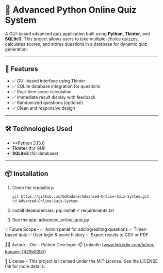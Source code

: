 # 🧠 Advanced Python Online Quiz System

A GUI-based advanced quiz application built using **Python**, **Tkinter**, and **SQLite3**. This project allows users to take multiple-choice quizzes, calculates scores, and stores questions in a database for dynamic quiz generation.

---

## 🚀 Features

- ✅ GUI-based interface using Tkinter  
- ✅ SQLite database integration for questions  
- ✅ Real-time score calculation  
- ✅ Immediate result display with feedback  
- ✅ Randomized questions (optional)  
- ✅ Clean and responsive design  

---

## 🛠️ Technologies Used

- **Python 3.13.0
- **Tkinter** (for GUI)  
- **SQLite3** (for database)

---

## 📦 Installation

1. Clone the repository:
   ```bash
   git https://github.com/OmKadane/Advanced-Online-Quiz-System.git
   cd Advanced-Online-Quiz-System

2. Install dependencies:
   pip install -r requirements.txt

4. Run the app:
   advanced_online_quiz.py
   
💡 Future Scope -
✅ Admin panel for adding/editing questions
✅ Timer-based quiz
✅ User login & score history
✅ Export results to CSV or PDF

🙋‍♂️ Author -
Om – Python Developer
📫 LinkedIn (www.linkedin.com/in/om-kadane-1429b82b3)

📄 License -
This project is licensed under the MIT License. See the LICENSE file for more details.
